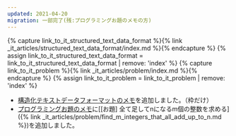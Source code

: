 ```yaml
---
updated: 2021-04-20
migration: 一部完了(残:プログラミングお題のメモの方)
---
```

{% capture link_to_it_structured_text_data_format %}{% link _it_articles/structured_text_data_format/index.md %}{% endcapture %}
{% assign link_to_it_structured_text_data_format = link_to_it_structured_text_data_format | remove: 'index' %}
{% capture link_to_it_problem %}{% link _it_articles/problem/index.md %}{% endcapture %}
{% assign link_to_it_problem = link_to_it_problem | remove: 'index' %}

- [構造化テキストデータフォーマットのメモ]({{link_to_it_structured_text_data_format}})を追加しました。（枠だけ）
- [プログラミングお題のメモ]({{link_to_it_problem}})に[\[お題\] 全て足してnになるm個の整数を求める]({% link _it_articles/problem/find_m_integers_that_all_add_up_to_n.md %})を追加しました。
